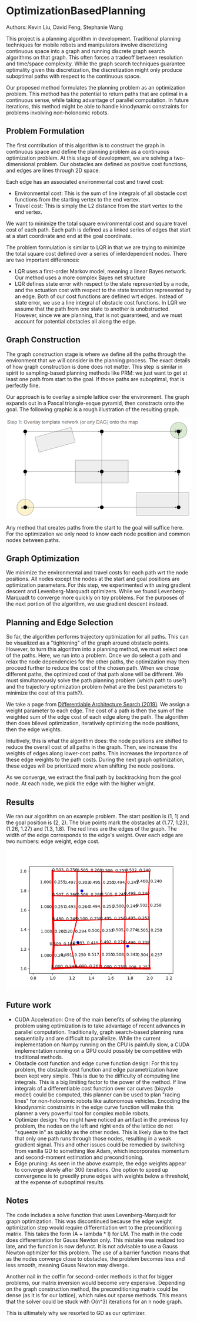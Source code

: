 # OptimizationBasedPlanning

Authors: Kevin Liu, David Feng, Stephanie Wang

This project is a planning algorithm in development. Traditional planning techniques for mobile robots and manipulators involve discretizing continuous space into a graph and running discrete graph search algorithms on that graph. This often forces a tradeoff between resolution and time/space complexity. While the graph search techniques guarantee optimality given this discretization, the discretization might only produce suboptimal paths with respect to the continuous space.

Our proposed method formulates the planning problem as an optimization problem. This method has the potential to return paths that are optimal in a continuous sense, while taking advantage of parallel computation. In future iterations, this method might be able to handle kinodynamic constraints for problems involving non-holonomic robots.

## Problem Formulation
The first contribution of this algorithm is to construct the graph in continuous space and define the planning problem as a continuous optimization problem. At this stage of development, we are solving a two-dimensional problem. Our obstacles are defined as positive cost functions, and edges are lines through 2D space.

Each edge has an associated environmental cost and travel cost:

- Environmental cost: This is the sum of line integrals of all obstacle cost functions from the starting vertex to the end vertex.
- Travel cost:  This is simply the L2 distance from the start vertex to the end vertex.

We want to minimize the total square environmental cost and square travel cost of each path. Each path is defined as a linked series of edges that start at a start coordinate and end at the goal coordinate.

The problem formulation is similar to LQR in that we are trying to minimize the total square cost defined over a series of interdependent nodes. There are two important differences:

- LQR uses a first-order Markov model, meaning a linear Bayes network. Our method uses a more complex Bayes net structure
- LQR defines state error with respect to the state represented by a node, and the actuation cost with respect to the state transition represented by an edge. Both of our cost functions are defined wrt edges. Instead of state error, we use a line integral of obstacle cost functions. In LQR we assume that the path from one state to another is unobstructed. However, since we are planning, that is not guaranteed, and we must account for potential obstacles all along the edge.

## Graph Construction

The graph construction stage is where we define all the paths through the environment that we will consider in the planning process. The exact details of how graph construction is done does not matter. This step is similar in spirit to sampling-based planning methods like PRM: we just want to get at least one path from start to the goal. If those paths are suboptimal, that is perfectly fine.

Our approach is to overlay a simple lattice over the environment. The graph expands out in a Pascal triangle-esque pyramid, then constracts onto the goal. The following graphic is a rough illustration of the resulting graph.

![Lattice_Example](Problem_Formulation.PNG)

Any method that creates paths from the start to the goal will suffice here. For the optimization we only need to know each node position and common nodes between paths.

## Graph Optimization

We minimize the environmental and travel costs for each path wrt the node positions. All nodes except the nodes at the start and goal positions are optimization parameters. For this step, we experimented with using gradient descent and Levenberg-Marquadt optimizers. While we found Levenberg-Marquadt to converge more quickly on toy problems. For the purposes of the next portion of the algorithm, we use gradient descent instead.

## Planning and Edge Selection

So far, the algorithm performs trajectory optimization for all paths. This can be visualized as a "tightening" of the graph around obstacle points. However, to turn this algorithm into a planning method, we must select one of the paths. Here, we run into a problem. Once we do select a path and relax the node dependencies for the other paths, the optimization may then proceed further to reduce the cost of the chosen path. When we chose different paths, the optimized cost of that path alone will be different. We must simultaneously solve the path planning problem (which path to use?) and the trajectory optimization problem (what are the best parameters to minimize the cost of this path?).

We take a page from [Differentiable Architecture Search (2019)](https://arxiv.org/abs/1806.09055). We assign a weight parameter to each edge. The cost of a path is then the sum of the weighted sum of the edge cost of each edge along the path. The algorithm then does bilevel optimization, iteratively optimizing the node positions, then the edge weights.

Intuitively, this is what the algorithm does: the node positions are shifted to reduce the overall cost of all paths in the graph. Then, we increase the weights of edges along lower-cost paths. This increases the importance of these edge weights to the path costs. During the next graph optimization, these edges will be prioritized more when shifting the node positions.

As we converge, we extract the final path by backtracking from the goal node. At each node, we pick the edge with the higher weight.

## Results
We ran our algorithm on an example problem. The start position is (1, 1) and the goal position is (2, 2). The blue points mark the obstacles at (1.77, 1.23), (1.26, 1.27) and (1.3, 1.8). The red lines are the edges of the graph. The width of the edge corresponds to the edge's weight. Over each edge are two numbers: edge weight, edge cost.

![Result](optim_movie.gif)

## Future work
- CUDA Acceleration: One of the main benefits of solving the planning problem using optimization is to take advantage of recent advances in parallel computation. Traditionally, graph search-based planning runs sequentially and are difficult to parallelize. While the current implementation on Numpy running on the CPU is painfully slow, a CUDA implementation running on a GPU could possibly be competitive with traditional methods.
- Obstacle cost function and edge curve function design: For this toy problem, the obstacle cost function and edge parametrization have been kept very simple. This is due to the difficulty of computing line integrals. This is a big limiting factor to the power of the method. If line integrals of a differentiable cost function over car curves (bicycle model) could be computed, this planner can be used to plan "racing lines" for non-holonomic robots like autonomous vehicles. Encoding the kinodynamic constraints in the edge curve function will make this planner a very powerful tool for complex mobile robots.
- Optimizer design: You might have noticed an artifact in the previous toy problem, the nodes on the left and right ends of the lattice do not "squeeze in" as quickly as the other nodes. This is likely due to the fact that only one path runs through those nodes, resulting in a weak gradient signal. This and other issues could be remedied by switching from vanilla GD to something like Adam, which incorporates momentum and second-moment estimation and preconditioning.
- Edge pruning: As seen in the above example, the edge weights appear to converge slowly after 300 iterations. One option to speed up convergence is to greedily prune edges with weights below a threshold, at the expense of suboptimal results.

## Notes
The code includes a solve function that uses Levenberg-Marquadt for graph optimization. This was discontinued because the edge weight optimization step would require differentiation wrt to the preconditioning matrix. This takes the form (A + lambda * I) for LM. The math in the code does differentiation for Gauss Newton only. This mistake was realized too late, and the function is now defunct. It is not advisable to use a Gauss Newton optimizer for this problem. The use of a barrier function means that as the nodes converge close to obstacles, the problem becomes less and less smooth, meaning Gauss Newton may diverge.

Another nail in the coffin for second-order methods is that for bigger problems, our matrix inversion would become very expensive. Depending on the graph construction method, the preconditioning matrix could be dense (as it is for our lattice), which rules out sparse methods. This means that the solver could be stuck with O(n^3) iterations for an n node graph.

This is ultimately why we resorted to GD as our optimizer.
